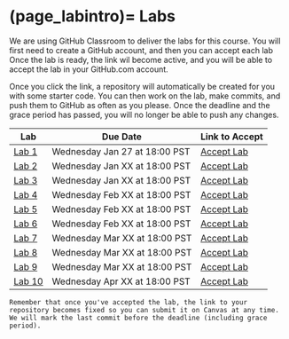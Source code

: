 (page_labintro)=
Labs
=======================

We are using GitHub Classroom to deliver the labs for this course.
You will first need to create a GitHub account, and then you can accept each lab
Once the lab is ready, the link wil become active, and you will be able to accept the lab in your GitHub.com account.

Once you click the link, a repository will automatically be created for you with some starter code.
You can then work on the lab, make commits, and push them to GitHub as often as you please. 
Once the deadline and the grace period has passed, you will no longer be able to push any changes.

| Lab        | Due Date                      | Link to Accept |
|------------|-------------------------------|----------------|
| [Lab 1](class/week01/lab.md)  | Wednesday Jan 27 at 18:00 PST | [Accept Lab](https://classroom.github.com/a/0Dk_zNST) |
| [Lab 2]()  | Wednesday Jan XX at 18:00 PST | [Accept Lab]() |
| [Lab 3]()  | Wednesday Jan XX at 18:00 PST | [Accept Lab]() |
| [Lab 4]()  | Wednesday Feb XX at 18:00 PST | [Accept Lab]() |
| [Lab 5]()  | Wednesday Feb XX at 18:00 PST | [Accept Lab]() |
| [Lab 6]()  | Wednesday Feb XX at 18:00 PST | [Accept Lab]() |
| [Lab 7]()  | Wednesday Mar XX at 18:00 PST | [Accept Lab]() |
| [Lab 8]()  | Wednesday Mar XX at 18:00 PST | [Accept Lab]() |
| [Lab 9]()  | Wednesday Mar XX at 18:00 PST | [Accept Lab]() |
| [Lab 10]() | Wednesday Apr XX at 18:00 PST | [Accept Lab]() |

```{tip}
Remember that once you've accepted the lab, the link to your repository becomes fixed so you can submit it on Canvas at any time. We will mark the last commit before the deadline (including grace period).
```




